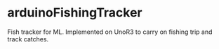 # arduinoFishingTracker
Fish tracker for ML. Implemented on UnoR3 to carry on fishing trip and track catches.
